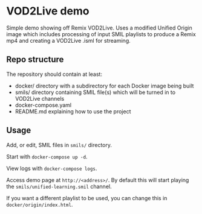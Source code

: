 # VOD2Live demo 
Simple demo showing off Remix VOD2Live. Uses a modified Unified Origin image
which includes processing of input SMIL playlists to produce a Remix mp4 and
creating a VOD2Live .isml for streaming.

## Repo structure
The repository should contain at least:
* docker/ directory with a subdirectory for each Docker image being built
* smils/ directory containing SMIL file(s) which will be turned in to VOD2Live channels
* docker-compose.yaml
* README.md explaining how to use the project

## Usage
Add, or edit, SMIL files in ``smils/`` directory.

Start with ``docker-compose up -d``.

View logs with ``docker-compose logs``.

Access demo page at ``http://<address>/``. By default this will start playing the
``smils/unified-learning.smil`` channel.

If you want a different playlist to be used, you can change this in
``docker/origin/index.html``.
